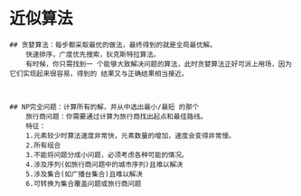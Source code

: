 # 近似算法
	## 贪婪算法：每步都采取最优的做法，最终得到的就是全局最优解。
		快速排序，广度优先搜索，狄克斯特拉算法。
		有时候，你只需找到一 个能够大致解决问题的算法，此时贪婪算法正好可派上用场，因为它们实现起来很容易，得到的 结果又与正确结果相当接近。

		

	## NP完全问题：计算所有的解，并从中选出最小/最短 的那个
		旅行商问题：你需要通过计算为旅行商找出起点和最佳路线。
		特征：
		1.元素较少时算法速度非常快，元素数量的增加，速度会变得非常慢。
		2.所有组合
	  	3.不能将问题分成小问题，必须考虑各种可能的情况。
		4.涉及序列(如旅行商问题中的城市序列)且难以解决 
		5.涉及集合(如广播台集合)且难以解决
		6.可转换为集合覆盖问题或旅行商问题
